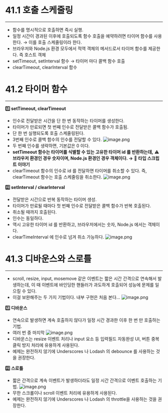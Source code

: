 # 41.1 호출 스케줄링

---

- 함수를 명시적으로 호출하면 즉시 실행.
- 일정 시간이 경과된 이후에 호출되도록 함수 호출을 예약하려면 타이머 함수를 사용한다. → 이를 호출 스케줄링이라 한다.
- 브라우저와 Node.js 환경 모두에서 적역 객체의 메서드로서 타이머 함수를 제공한다. 즉 호스트 객체
- setTimeout, setInterval 함수 → 타이머 마다 콜백 함수 호출
- clearTimeout, clearInterval 함수

# 41.2 타이머 함수

---

**1️⃣ setTimeout, clearTimeout**

- 인수로 전달받은 시간을 단 한 번 동작하는 타이머를 생성한다.
- 타이머가 만료되면 첫 번째 인수로 전달받은 콜백 함수가 호출됨.
- 단 한 번 실행되도록 호출 스케줄링된다.
- 3번째 인수로 콜백 함수의 인수를 전달할 수 있다.
  ![image.png](attachment:f1c44998-b445-4398-bd52-0e4642df7cae:image.png)
- 두 번째 인수를 생략하면, 기본값은 0 이다.
- **setTimeout 함수는 타이머를 식별할 수 있는 고유한 타이머 id 를 반환하는데,** ⚠️**브라우저 환경인 경우 숫자이며, Node.js 환경인 경우 객체이다.
  →** 🌟 **타입 스크립트 이야기**
- clearTimeout 함수의 인수로 id 를 전달하면 타이머를 취소할 수 있다. 즉, clearTimeout 함수는 호출 스케줄링을 취소한다.
  ![image.png](attachment:ab455ebe-dc02-4419-9340-3faebebacd85:image.png)

**2️⃣ setInterval / clearInterval**

- 전달받은 시간으로 반복 동작하는 타이머 생성.
- 타이머가 만료될 때마다 첫 번째 인수로 전달받은 콜백 함수가 반복 호출된다.
- 취소될 때까지 호출된다.
- 인수는 동일하다.
- 역시 고유한 타이머 id 를 반환하고, 브라우저에서는 숫자, Node.js 에서는 객체이다.
- clearTimeInterval 에 인수로 넘겨 취소 가능하다.
  ![image.png](attachment:e23f0b02-7079-43bf-8785-458d74b66429:image.png)

# 41.3 디바운스와 스로틀

---

- scroll, resize, input, mosemove 같은 이벤트는 짧은 시간 간격으로 연속해서 발생하는데, 이 때 이벤트에 바인딩한 핸들러가 과도하게 호출되어 성능에 문제를 일으킬 수 있다.
- 이걸 보완해주는 두 가지 기법이다. 내부 구현은 처음 본다…
  ![image.png](attachment:6c1ebecd-51d7-4c6b-8faa-8c86b6acafab:image.png)

**1️⃣ 디바운스**

- 연속으로 발생하면 계속 호출하지 않다가 일정 시간 경과한 이후 한 번 만 호출하는 기법.
- 여러 번 중 마지막
  ![image.png](attachment:63527c29-1af1-4dd8-800b-ac44abe57bfa:image.png)
- 디바운스는 resize 이벤트 처리나 input 요소 등 입력필드 자동완성 UI, 버튼 중복 클릭 방지 처리에 유용하게 사용된다.
- 예제는 완전하지 않기에 Underscores 나 Lodash 의 debounce 를 사용하는 것을 권장한다.

**2️⃣ 스로틀**

- 짧은 간격으로 계속 이벤트가 발생하더라도 일정 시간 간격으로 이벤트 호출하는 기법.
  ![image.png](attachment:72a0bc7f-1d60-4f79-b860-0b5b9c3b1257:image.png)
- 무한 스크롤이나 scroll 이벤트 처리에 유용하게 사용된다.
- 예제는 완전하지 않기에 Underscores 나 Lodash 의 throttle을 사용하는 것을 권장한다.
